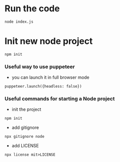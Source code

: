 # Run the code
```
node index.js
```

# Init new node project
```
npm init
```

### Useful way to use puppeteer
- you can launch it in full browser mode
```
puppeteer.launch({headless: false})
```


### Useful commands for starting a Node project

- init the project
```
npm init
```

- add gitignore
```
npx gitignore node
```

- add LICENSE
```
npx license mit>LICENSE
```
